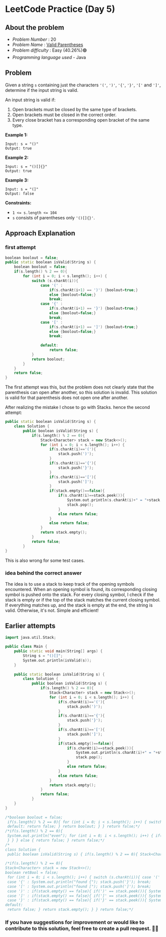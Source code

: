 

# LeetCode Practice  (Day 5)

## About the problem
- *Problem Number* : 20
- *Problem Name* :  [Valid Parentheses](https://leetcode.com/problems/valid-parentheses/)
- *Problem difficulty* : Easy (40.26%)🟢
- *Programming language used* - Java

## Problem

Given a string  `s`  containing just the characters  `'('`,  `')'`,  `'{'`,  `'}'`,  `'['`  and  `']'`, determine if the input string is valid.

An input string is valid if:

1.  Open brackets must be closed by the same type of brackets.
2.  Open brackets must be closed in the correct order.
3.  Every close bracket has a corresponding open bracket of the same type.

**Example 1:**

```
Input: s = "()"
Output: true
```

**Example 2:**

```
Input: s = "()[]{}"
Output: true
```

**Example 3:**

```
Input: s = "(]"
Output: false
```

**Constraints:**

-   `1 <= s.length <= 104`
-   `s`  consists of parentheses only  `'()[]{}'`.

## Approach Explanation
### first attempt
```cpp
boolean boolout = false;  
public static boolean isValid(String s) {  
    boolean boolout = false;  
    if(s.length() % 2 == 0){  
        for (int i = 0; i < s.length(); i++) {  
            switch (s.charAt(i)){  
                case '(' :  
                    if(s.charAt(i+1) == ')') {boolout=true;}  
                    else {boolout=false;}  
                    break;  
                case '{' :  
                    if(s.charAt(i+1) == '}') {boolout=true;}  
                    else {boolout=false;}  
                    break;  
                case '[' :  
                    if(s.charAt(i+1) == ']') {boolout=true;}  
                    else {boolout=false;}  
                    break;  
  
                default:  
                    return false;  
            }  
            return boolout;  
        }  
    }  
    return false;  
}
```
The first attempt was this, but the problem does not clearly state that the parenthesis can open after another, so this solution is invalid. This solution is valid for that parenthesis does not open one after another.

After realizing the mistake I chose to go with Stacks.
hence the second attempt:

```cpp
public static boolean isValid(String s) {  
    class Solution {  
        public boolean isValid(String s) {  
            if(s.length() % 2 == 0){  
                Stack<Character> stack = new Stack<>();  
                for (int i = 0; i < s.length(); i++) {  
                    if(s.charAt(i)=='('){  
                        stack.push(')');  
                    }  
                    if(s.charAt(i)=='{'){  
                        stack.push('}');  
                    }  
                    if(s.charAt(i)=='['){  
                        stack.push(']');  
                    }  
                    if(stack.empty()==false){  
                        if(s.charAt(i)==stack.peek()){  
                            System.out.println(s.charAt(i)+" = "+stack.peek());  
                            stack.pop();  
                        }  
                        else return false;  
                    }  
                    else return false;  
                }  
                return stack.empty();  
            }  
            return false;  
        }  
}
```
This is also wrong for some test cases.
### idea behind the correct answer
The idea is to use a stack to keep track of the opening symbols encountered. When an opening symbol is found, its corresponding closing symbol is pushed onto the stack. For every closing symbol, I check if the stack is empty or if the top of the stack matches the current closing symbol. If everything matches up, and the stack is empty at the end, the string is valid. Otherwise, it's not. Simple and efficient!

## Earlier attempts
```cpp
import java.util.Stack;  
  
public class Main {  
    public static void main(String[] args) {  
        String s = "()[]";  
        System.out.println(isValid(s));  
    }  
  
    public static boolean isValid(String s) {  
        class Solution {  
            public boolean isValid(String s) {  
                if(s.length() % 2 == 0){  
                    Stack<Character> stack = new Stack<>();  
                    for (int i = 0; i < s.length(); i++) {  
                        if(s.charAt(i)=='('){  
                            stack.push(')');  
                        }  
                        if(s.charAt(i)=='{'){  
                            stack.push('}');  
                        }  
                        if(s.charAt(i)=='['){  
                            stack.push(']');  
                        }  
                        if(stack.empty()==false){  
                            if(s.charAt(i)==stack.peek()){  
                                System.out.println(s.charAt(i)+" = "+stack.peek());  
                                stack.pop();  
                            }  
                            else return false;  
                        }  
                        else return false;  
                    }  
                    return stack.empty();  
                }  
                return false;  
            }  
    }  
}  
  
/*boolean boolout = false;  
 if(s.length() % 2 == 0){ for (int i = 0; i < s.length(); i++) { switch (s.charAt(i)){ case '(' : if(s.charAt(i+1) == ')') {boolout=true;} else {boolout=false;} break; case '{' : if(s.charAt(i+1) == '}') {boolout=true;} else {boolout=false;} break; case '[' : if(s.charAt(i+1) == ']') {boolout=true;} else {boolout=false;} break;  
 default: return false; } return boolout; } } return false;*/  
/*if(s.length() % 2 == 0){  
 System.out.println("even"); for (int i = 0; i < s.length(); i++) { if(s.charAt(i)=='(') if(s.charAt(i+1)==')'){  
 } } } else { return false; } return false;*/  
/*  
class Solution {  
 public boolean isValid(String s) { if(s.length() % 2 == 0){ Stack<Character> stack = new Stack<>(); for (int i = 0; i < s.length(); i++) { if(s.charAt(i)=='('){ stack.push(')'); } if(s.charAt(i)=='{'){ stack.push('}'); } if(s.charAt(i)=='['){ stack.push(']'); } if(stack.empty()==false){ if(s.charAt(i)==stack.peek()){ System.out.println(s.charAt(i)+" = "+stack.peek()); stack.pop(); } else return false; } else return false; } return stack.empty(); } return false; }}*/  
  
/*if(s.length() % 2 == 0){  
Stack<Character> stack = new Stack<>();  
boolean retBool = false;  
 for (int i = 0; i < s.length(); i++) { switch (s.charAt(i)){ case '(' : System.out.println("found ("); stack.push(')'); break;  
 case '{' : System.out.println("found {"); stack.push('}'); break;  
 case '[' : System.out.println("found ["); stack.push(']'); break;  
 case ')' : if(stack.empty() == false){ if(')' == stack.peek()){ System.out.println("poped )"); stack.pop(); } } break;  
 case ']' : if(stack.empty() == false){ if(']' == stack.peek()){ System.out.println("poped ]"); stack.pop(); } } break;  
 case '}' : if(stack.empty() == false){ if('}' == stack.peek()){ System.out.println("poped }"); stack.pop(); } } break;  
default:  
 return false; } return stack.empty(); } } return false;*/
```

### If you have suggestions for improvement or would like to contribute to this solution, feel free to create a pull request. 🙌😇
